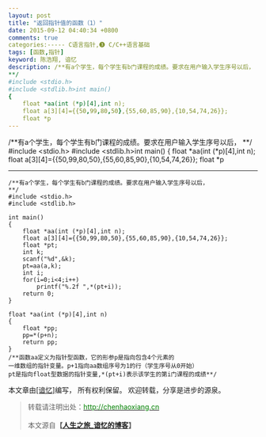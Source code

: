 ```yaml
---
layout: post
title: "返回指针值的函数（1）"
date: 2015-09-12 04:40:34 +0800
comments: true
categories:----- C语言指针,❸ C/C++语言基础
tags: [函数,指针]
keyword: 陈浩翔, 谙忆
description: /**有a个学生，每个学生有b门课程的成绩。要求在用户输入学生序号以后，
**/
#include <stdio.h>
#include <stdlib.h>int main()
{
    float *aa(int (*p)[4],int n);
    float a[3][4]={{50,99,80,50},{55,60,85,90},{10,54,74,26}};
    float *p 
---
```



/**有a个学生，每个学生有b门课程的成绩。要求在用户输入学生序号以后，
**/
#include <stdio.h>
#include <stdlib.h>int main()
{
    float *aa(int (*p)[4],int n);
    float a[3][4]={{50,99,80,50},{55,60,85,90},{10,54,74,26}};
    float *p
<!-- more -->
----------

```
/**有a个学生，每个学生有b门课程的成绩。要求在用户输入学生序号以后，
**/
#include <stdio.h>
#include <stdlib.h>

int main()
{
    float *aa(int (*p)[4],int n);
    float a[3][4]={{50,99,80,50},{55,60,85,90},{10,54,74,26}};
    float *pt;
    int k;
    scanf("%d",&k);
    pt=aa(a,k);
    int i;
    for(i=0;i<4;i++)
        printf("%.2f ",*(pt+i));
    return 0;
}

float *aa(int (*p)[4],int n)
{
    float *pp;
    pp=*(p+n);
    return pp;
}
/**函数aa定义为指针型函数，它的形参p是指向包含4个元素的
一维数组的指针变量。p+1指向aa数组序号为1的行（学生序号从0开始）
pt是指向float型数据的指针变量,*(pt+i)表示该学生的第i门课程的成绩**/

```

本文章由<a href="http://chenhaoxiang.cn/">[谙忆]</a>编写， 所有权利保留。 
欢迎转载，分享是进步的源泉。
<blockquote cite='陈浩翔'>
<p background-color='#D3D3D3'>转载请注明出处：<a href='http://chenhaoxiang.cn'><font color="green">http://chenhaoxiang.cn</font></a><br><br>
本文源自<strong>【<a href='http://chenhaoxiang.cn' target='_blank'>人生之旅_谙忆的博客</a>】</strong></p>
</blockquote>
